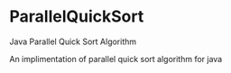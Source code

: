 # ParallelQuickSort
Java Parallel Quick Sort Algorithm

An implimentation of parallel quick sort algorithm for java
